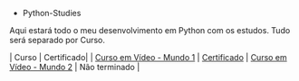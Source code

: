 * Python-Studies

Aqui estará todo o meu desenvolvimento em Python com os estudos.
Tudo será separado por Curso.

| Curso | Certificado|
| [Curso em Vídeo - Mundo 1](https://github.com/RcFarah/Python-Studies/tree/main/Curso%20em%20Video%20-%20Mundo%201/Exercicios) | [Certificado](https://www.cursoemvideo.com/certificates/certificado/?course_id=26338&cert-nonce=86741fedcd)
| [Curso em Vídeo - Mundo 2](https://github.com/RcFarah/Python-Studies/tree/main/Curso%20em%20Video%20-%20Mundo%202/Exercicios) | Não terminado |
